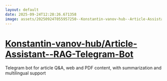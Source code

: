 ```yaml
---
layout: default
date: 2025-09-24T12:28:26.671358
image: assets/20250924T055957250--Konstantin-vanov-hub--Article-Assistant--RAG-Telegram-Bot--20250924T060604921--cropped.png
---
```


# [Konstantin-vanov-hub/Article-Assistant--RAG-Telegram-Bot](https://github.com/Konstantin-vanov-hub/Article-Assistant--RAG-Telegram-Bot)

Telegram bot for article Q&A, web and PDF content, with summarization and multilingual support
